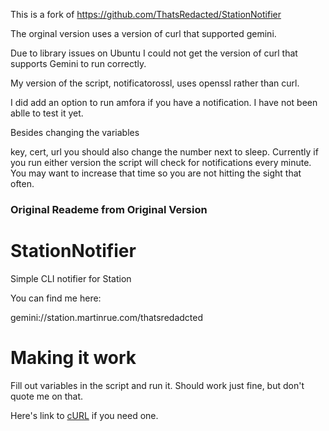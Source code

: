 This is a fork of https://github.com/ThatsRedacted/StationNotifier

The orginal version uses a version of curl that supported gemini.  

Due to library issues on Ubuntu I could not get the version of curl that supports Gemini to run correctly.

My version of the script, notificatorossl, uses openssl rather than curl.

I did add an option to run amfora if you have a notification.  I have not been ablle to test it yet.

Besides changing the variables

key, cert, url you should also change the number next to sleep.  Currently if you run either version the script will check for notifications every minute.  You may want to increase that time so you are not hitting the sight that often.

### Original Reademe from Original Version

# StationNotifier
Simple CLI notifier for Station

You can find me here:

gemini://station.martinrue.com/thatsredadcted

# Making it work

Fill out variables in the script and run it. Should work just fine, but don't quote me on that.

Here's link to [cURL](https://git.burwell.io/mirrors/curl/) if you need one.
